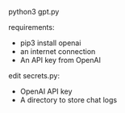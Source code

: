 python3 gpt.py

requirements:
- pip3 install openai
- an internet connection
- An API key from OpenAI

edit secrets.py:
- OpenAI API key
- A directory to store chat logs
